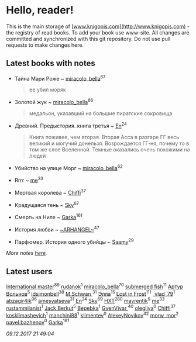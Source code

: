 # Hello, reader!
This is the main storage of [www.knigopis.com](http://www.knigopis.com) - the registry of read books.
To add your book use www-site. All changes are committed and synchronized with this git repository.
Do not use pull requests to make changes here.


## Latest books with notes
* Тайна Мари Роже ~ [miracolo_bella](users/180/180139283-vkontakte)<sup>67</sup>
    > ее убил моряк

* Золотой жук ~ [miracolo_bella](users/180/180139283-vkontakte)<sup>66</sup>
    > медальон, указавший на большие пиратские сокровища

* Древний. Предыстория. книга третья ~ [En](users/333/333646551-vkontakte)<sup>24</sup>
    > Книга поживее, чем вторая. Вторая Асса в разгаре ГГ весь великий и могучий донельзя. Возрождается ГГ-ня, почему то в том же слое Вселенной. Темные оказались очень похожими на людей

* Убийство на улице Морг ~ [miracolo_bella](users/180/180139283-vkontakte)<sup>62</sup>

* Rrrr ~ [me](users/381/381417697-yandex)<sup>33</sup>

* Мертвая королева ~ [Chiffi](users/105/105831994080785626680-google)<sup>37</sup>

* Крадущаяся тень ~ [Sky](users/118/118049897850017649660-google)<sup>67</sup>

* Смерть на Ниле ~ [Garka](users/115/115753719718250012620-google)<sup>161</sup>

* История любви ~ [~ARHANGEL~](users/642/64251996-vkontakte)<sup>47</sup>

* Парфюмер. История одного убийцы ~ [Saamy](users/115/115226508-vkontakte)<sup>29</sup>


_More notes [here](latest_books_with_notes.md)._


## Latest users
[International master](users/741/74140988-vkontakte)<sup>89</sup> 
[rudanok](users/107/107182375378136908346-google)<sup>1</sup> 
[miracolo_bella](users/180/180139283-vkontakte)<sup>70</sup> 
[submerged fish](users/471/471364154-yandex)<sup>11</sup> 
[Артур Вольнов](users/225/225880893-vkontakte)<sup>5</sup> 
[idsimonbell](users/380/380554090-vkontakte)<sup>38</sup> 
[M.Schwan ](users/101/101892939810731181399-google)<sup>31</sup> 
[Элла](users/100/1002037069862545-facebook)<sup>15</sup> 
[Lost in Frost](users/103/103293621948650602575-google)<sup>111</sup> 
[_vlad_79](users/396/396799852-vkontakte)<sup>1</sup> 
[abzagir4ik](users/362/3621623-vkontakte)<sup>96</sup> 
[amesyatseva](users/335/3358937-vkontakte)<sup>31</sup> 
[En](users/333/333646551-vkontakte)<sup>24</sup> 
[Sky](users/118/118049897850017649660-google)<sup>69</sup> 
[HXT](users/100/100002563462782-facebook)<sup>280</sup> 
[mavrentik](users/200/200666735-vkontakte)<sup>9</sup> 
[me](users/381/381417697-yandex)<sup>33</sup> 
[rustammilanist](users/439/439343791-vkontakte)<sup>1</sup> 
[Jack Berkut](users/323/323667452-vkontakte)<sup>5</sup> 
[Bepebka](users/238/238356806-vkontakte)<sup>1</sup> 
[GvenVivar ](users/158/158266434925901-facebook)<sup>40</sup> 
[olegliya](users/354/354111412-vkontakte)<sup>0</sup> 
[Chiffi](users/105/105831994080785626680-google)<sup>37</sup> 
[kosklimashevich](users/431/4318686540-instagram)<sup>1</sup> 
[manchini88](users/433/43338777-vkontakte)<sup>1</sup> 
[klimentev](users/102/102381017814242296130-google)<sup>0</sup> 
[AlexeyNovikov](users/170/170278332-vkontakte)<sup>42</sup> 
[morw_mor](users/295/295913564-vkontakte)<sup>2</sup> 
[pavel.bazhenov](users/119/11953277-vkontakte)<sup>0</sup> 
[Garka](users/115/115753719718250012620-google)<sup>161</sup> 


_09.12.2017 21:49:04_
